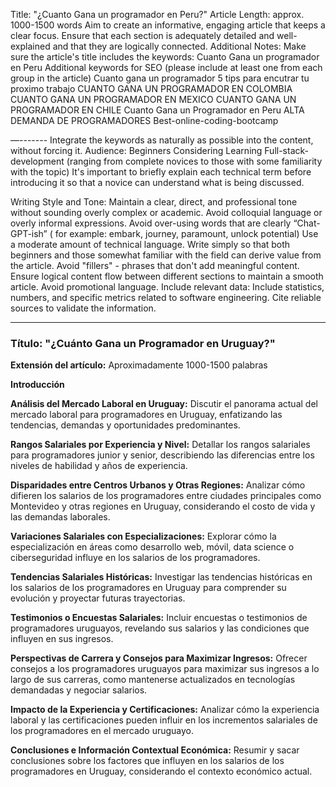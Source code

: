 Title: "¿Cuanto Gana un programador en Peru?"
Article Length: approx. 1000-1500 words
Aim to create an informative, engaging article that keeps a clear focus.
Ensure that each section is adequately detailed and well-explained and that they are logically connected.
Additional Notes:
Make sure the article's title includes the keywords: Cuanto Gana un programador en Peru
Additional keywords for SEO (please include at least one from each group  in the article)
Cuanto gana un programador
5 tips para encutrar tu proximo trabajo
CUANTO GANA UN PROGRAMADOR EN COLOMBIA
CUANTO GANA UN PROGRAMADOR EN MEXICO
CUANTO GANA UN PROGRAMADOR EN CHILE
Cuanto Gana un Programador en Peru
ALTA DEMANDA DE PROGRAMADORES 
Best-online-coding-bootcamp 

—-------
Integrate the keywords as naturally as possible into the content, without forcing it.
Audience: Beginners Considering Learning Full-stack-development (ranging from complete novices to those with some familiarity with the topic)
It's important to briefly explain each technical term before introducing it so that a novice can understand what is being discussed.

Writing Style and Tone:
Maintain a clear, direct, and professional tone without sounding overly complex or academic.
Avoid colloquial language or overly informal expressions.
Avoid over-using words that are clearly “Chat-GPT-ish” ( for example: embark, journey, paramount, unlock potential)
Use a moderate amount of technical language. Write simply so that both beginners and those somewhat familiar with the field can derive value from the article.
Avoid "fillers" - phrases that don't add meaningful content.
Ensure logical content flow between different sections to maintain a smooth article.
Avoid promotional language.
Include relevant data:
Include statistics, numbers, and specific metrics related to software engineering.
Cite reliable sources to validate the information.


---
### Título: "¿Cuánto Gana un Programador en Uruguay?"

**Extensión del artículo:** Aproximadamente 1000-1500 palabras

**Introducción**

**Análisis del Mercado Laboral en Uruguay:**
Discutir el panorama actual del mercado laboral para programadores en Uruguay, enfatizando las tendencias, demandas y oportunidades predominantes.

**Rangos Salariales por Experiencia y Nivel:**
Detallar los rangos salariales para programadores junior y senior, describiendo las diferencias entre los niveles de habilidad y años de experiencia.

**Disparidades entre Centros Urbanos y Otras Regiones:**
Analizar cómo difieren los salarios de los programadores entre ciudades principales como Montevideo y otras regiones en Uruguay, considerando el costo de vida y las demandas laborales.

**Variaciones Salariales con Especializaciones:**
Explorar cómo la especialización en áreas como desarrollo web, móvil, data science o ciberseguridad influye en los salarios de los programadores.

**Tendencias Salariales Históricas:**
Investigar las tendencias históricas en los salarios de los programadores en Uruguay para comprender su evolución y proyectar futuras trayectorias.

**Testimonios o Encuestas Salariales:**
Incluir encuestas o testimonios de programadores uruguayos, revelando sus salarios y las condiciones que influyen en sus ingresos.

**Perspectivas de Carrera y Consejos para Maximizar Ingresos:**
Ofrecer consejos a los programadores uruguayos para maximizar sus ingresos a lo largo de sus carreras, como mantenerse actualizados en tecnologías demandadas y negociar salarios.

**Impacto de la Experiencia y Certificaciones:**
Analizar cómo la experiencia laboral y las certificaciones pueden influir en los incrementos salariales de los programadores en el mercado uruguayo.

**Conclusiones e Información Contextual Económica:**
Resumir y sacar conclusiones sobre los factores que influyen en los salarios de los programadores en Uruguay, considerando el contexto económico actual.

